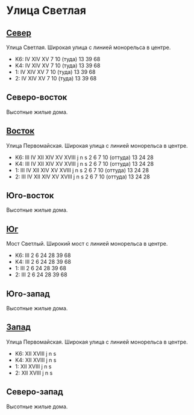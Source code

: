 # Улица Светлая

## [Север](./430080.md)

Улица Светлая.
Широкая улица с линией монорельса в центре.

* K6:   IV  XIV XV
        7   10 (туда)   13  39  68
* K4:   IV  XIV XV
        7   10 (туда)   13  39  68
* 1:    IV  XIV XV
        7   10 (туда)   13  39  68
* 2:    IV  XIV XV
        7   10 (туда)   13  39  68

## Северо-восток

Высотные жилые дома.

## [Восток](./440090.md)

Улица Первомайская.
Широкая улица с линией монорельса в центре.

* K6:   III IV  XII XIV XV  XVIII
        j   n   s
        2   6   7   10 (оттуда) 13  24  28
* K4:   III IV  XII XIV XV  XVIII
        j   n   s
        2   6   7   10 (оттуда) 13  24  28
* 1:    III IV  XII XIV XV  XVIII
        j   n   s
        2   6   7   10 (оттуда) 13  24  28
* 2:    III IV  XII XIV XV  XVIII
        j   n   s
        2   6   7   10 (оттуда) 13  24  28

## Юго-восток

Высотные жилые дома.

## [Юг](./430140.md)

Мост Светлый.
Широкий мост с линией монорельса в центре.

* K6:   III
        2   6   24  28  39  68
* K4:   III
        2   6   24  28  39  68
* 1:    III
        2   6   24  28  39  68
* 2:    III
        2   6   24  28  39  68

## Юго-запад

Высотные жилые дома.

## [Запад](./420090.md)

Улица Первомайская.
Широкая улица с линией монорельса в центре.

* K6:   XII XVIII
        j   n   s
* K4:   XII XVIII
        j   n   s
* 1:    XII XVIII
        j   n   s
* 2:    XII XVIII
        j   n   s

## Северо-запад

Высотные жилые дома.

